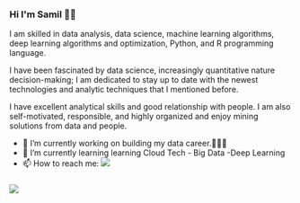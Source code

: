 ### Hi I'm Samil  👋🏼

I am skilled in data analysis, data science, machine learning algorithms, deep learning algorithms and optimization, Python, and R programming language. 

I have been fascinated by data science, increasingly quantitative nature decision-making; I am dedicated to stay up to date with the newest technologies and analytic techniques that I mentioned before. 

I have excellent analytical skills and good relationship with people. I am also self-motivated, responsible, and highly organized and enjoy mining solutions from data and people.


- 🔭 I’m currently working on building my data career.👨🏻‍💻
- 🌱 I’m currently learning learning Cloud Tech - Big Data -Deep Learning
- 📫 How to reach me: [![](https://img.shields.io/badge/linkedin-%230077B5.svg?&style=for-the-badge&logo=linkedin&logoColor=white)](https://www.linkedin.com/in/ssamilozkan/)
###

[![](https://img.shields.io/twitter/follow/ssamilozkan?style=social)](https://www.twitter.com/ssamilozkan)

